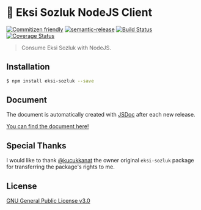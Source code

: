 # 🍋 Eksi Sozluk NodeJS Client

[![Commitizen friendly](https://img.shields.io/badge/commitizen-friendly-brightgreen.svg)](http://commitizen.github.io/cz-cli/)
[![semantic-release](https://img.shields.io/badge/%20%20%F0%9F%93%A6%F0%9F%9A%80-semantic--release-e10079.svg)](https://github.com/semantic-release/semantic-release)
[![Build Status](https://travis-ci.com/ridvanaltun/eksi-sozluk.svg?branch=master)](https://travis-ci.com/ridvanaltun/eksi-sozluk)
[![Coverage Status](https://coveralls.io/repos/github/ridvanaltun/eksi-sozluk/badge.svg?branch=master)](https://coveralls.io/github/ridvanaltun/eksi-sozluk?branch=master)

> Consume Eksi Sozluk with NodeJS.

## Installation

```bash
$ npm install eksi-sozluk --save
```

## Document

The document is automatically created with [JSDoc](https://github.com/jsdoc/jsdoc) after each new release.

[You can find the document here!](https://ridvanaltun.github.io/eksi-sozluk/)

## Special Thanks

I would like to thank [@kucukkanat](https://github.com/kucukkanat) the owner original `eksi-sozluk` package for transferring the package's rights to me.

## License

[GNU General Public License v3.0](https://github.com/ridvanaltun/eksi-sozluk/blob/master/LICENSE)
